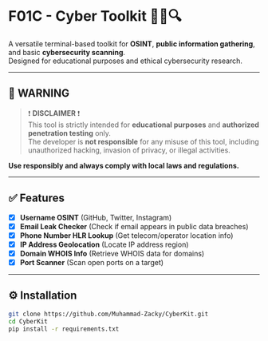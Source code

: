 # F01C - Cyber Toolkit 🕵️‍♂️🔍

A versatile terminal-based toolkit for **OSINT**, **public information gathering**, and basic **cybersecurity scanning**.  
Designed for educational purposes and ethical cybersecurity research.

---

## 🚨 WARNING

> ❗ **DISCLAIMER** ❗  
> This tool is strictly intended for **educational purposes** and **authorized penetration testing** only.  
> The developer is **not responsible** for any misuse of this tool, including unauthorized hacking, invasion of privacy, or illegal activities.

**Use responsibly and always comply with local laws and regulations.**

---

## ✅ Features

- [x] **Username OSINT** (GitHub, Twitter, Instagram)
- [x] **Email Leak Checker** (Check if email appears in public data breaches)
- [x] **Phone Number HLR Lookup** (Get telecom/operator location info)
- [x] **IP Address Geolocation** (Locate IP address region)
- [x] **Domain WHOIS Info** (Retrieve WHOIS data for domains)
- [x] **Port Scanner** (Scan open ports on a target)

---

## ⚙️ Installation 

```bash
git clone https://github.com/Muhammad-Zacky/CyberKit.git
cd CyberKit
pip install -r requirements.txt
